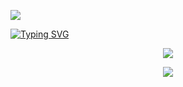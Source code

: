 ![](https://capsule-render.vercel.app/api?type=waving&height=200&color=gradient&text=你好，我是小火龙&fontAlignY=50&fontSize=60)

[![Typing SVG](https://readme-typing-svg.demolab.com?font=Fira+Code&pause=1000&color=7E2DC8&width=435&lines=%E6%88%91%E6%98%AF%E4%B8%80%E4%B8%AA%E7%83%AD%E7%88%B1%E7%A7%91%E6%8A%80%E7%9A%84%E5%BF%AB%E4%B9%90%E9%9D%92%E5%B9%B4;%E6%AC%A2%E8%BF%8E%E6%8E%A2%E7%B4%A2%E6%88%91%E7%9A%84%E4%BB%93%E5%BA%93)](https://git.io/typing-svg)

<p align="center">
  <a href="https://skillicons.dev">
    <img src="https://skillicons.dev/icons?i=cpp,python,markdown,docker,git,github,MATLAB,MySQL,Pycharm,PyTorch,QT,SVG" />
  </a>
</p>

<p align="center">
  <a href="[https://skillicons.dev](https://github.com/ryo-ma/github-profile-trophy)">
    <img src="[https://skillicons.dev/icons?i=cpp,python,markdown,docker,git,github,MATLAB,MySQL,Pycharm,PyTorch,QT,SVG](https://github-profile-trophy.vercel.app/?username=ryo-ma&theme=onedark)" />
  </a>
</p>
